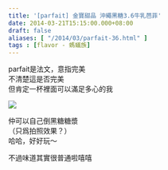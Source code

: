 ```yaml
---
title: '[parfait] 金寶甜品 沖繩黑糖3.6牛乳芭菲'
date: 2014-03-21T15:15:00.000+08:00
draft: false
aliases: [ "/2014/03/parfait-36.html" ]
tags : [flavor - 螞蟻族]
---
```


parfait是法文，意指完美  
不清楚這是否完美  
但肯定一杯裡面可以滿足多心的我  

![](/images/notrecambo.jpg)

仲可以自己倒黑糖糖漿  
（只爲拍照效果？）  
哈哈，好好玩～  
  
不過味道其實很普通啦嘻嘻
